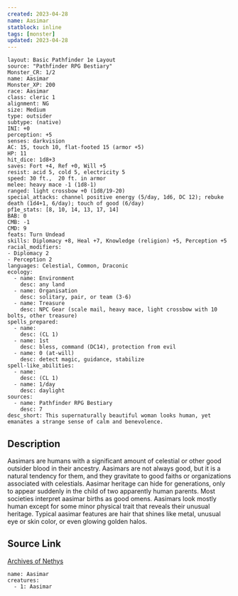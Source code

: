 ```yaml
---
created: 2023-04-28
name: Aasimar
statblock: inline
tags: [monster]
updated: 2023-04-28
---
```

```statblock
layout: Basic Pathfinder 1e Layout
source: "Pathfinder RPG Bestiary"
Monster_CR: 1/2
name: Aasimar
Monster_XP: 200
race: Aasimar
class: cleric 1
alignment: NG
size: Medium
type: outsider
subtype: (native)
INI: +0
perception: +5
senses: darkvision
AC: 15, touch 10, flat-footed 15 (armor +5)
HP: 11
hit_dice: 1d8+3
saves: Fort +4, Ref +0, Will +5
resist: acid 5, cold 5, electricity 5
speed: 30 ft.,  20 ft. in armor
melee: heavy mace -1 (1d8-1)
ranged: light crossbow +0 (1d8/19-20)
special_attacks: channel positive energy (5/day, 1d6, DC 12); rebuke death (1d4+1, 6/day); touch of good (6/day)
pf1e_stats: [8, 10, 14, 13, 17, 14]
BAB: 0
CMB: -1
CMD: 9
feats: Turn Undead
skills: Diplomacy +8, Heal +7, Knowledge (religion) +5, Perception +5
racial_modifiers:
- Diplomacy 2
- Perception 2
languages: Celestial, Common, Draconic
ecology:
  - name: Environment
    desc: any land
  - name: Organisation
    desc: solitary, pair, or team (3-6)
  - name: Treasure
    desc: NPC Gear (scale mail, heavy mace, light crossbow with 10 bolts, other treasure)
spells_prepared:
  - name:
    desc: (CL 1)
  - name: 1st
    desc: bless, command (DC14), protection from evil
  - name: 0 (at-will)
    desc: detect magic, guidance, stabilize
spell-like_abilities:
  - name:
    desc: (CL 1)
  - name: 1/day
    desc: daylight
sources:
  - name: Pathfinder RPG Bestiary
    desc: 7
desc_short: This supernaturally beautiful woman looks human, yet emanates a strange sense of calm and benevolence.
```
## Description
Aasimars are humans with a significant amount of celestial or other good outsider blood in their ancestry. Aasimars are not always good, but it is a natural tendency for them, and they gravitate to good faiths or organizations associated with celestials. Aasimar heritage can hide for generations, only to appear suddenly in the child of two apparently human parents. Most societies interpret aasimar births as good omens. Aasimars look mostly human except for some minor physical trait that reveals their unusual heritage. Typical aasimar features are hair that shines like metal, unusual eye or skin color, or even glowing golden halos.
## Source Link
[Archives of Nethys](https://aonprd.com/MonsterDisplay.aspx?ItemName=Aasimar)
```encounter-table
name: Aasimar
creatures:
  - 1: Aasimar
```
